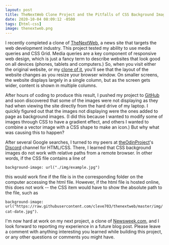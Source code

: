 ```yaml
---
layout: post
title: TheNextWeb Clone Project and the Pitfalls of CSS Background Images
date: 2020-10-04 08:09:12 -0500
tags: [html-css]
image: thenextweb.png
---
```

I recently completed a clone of [TheNextWeb](http://thenextweb.com), a news site that targets the web development industry. This project tested my ability to use media queries and CSS Grid. Media queries are a key component of responsive web design, which is just a fancy term to describe websites that look good on all devices (phones, tablets and computers.) So, when you visit either the original website, or my [clone of it](https://codingcop.com/thenextweb/), you'll see that the layout of the website changes as you resize your browser window. On smaller screens, the website displays largely in a single column, but as the screen gets wider, content is shown in multiple columns.

After hours of coding to produce this result, I pushed my project to [GitHub](https://github.com/cleve703/thenextweb) and soon discovered that some of the images were not displaying as they had when viewing the site directly from the hard drive of my laptop. I quickly figured out that the images not displaying were the ones added to page as background images. (I did this because I wanted to modify some of images through CSS to have a gradient effect, and others I wanted to combine a vector image with a CSS shape to make an icon.) But why what was causing this to happen?

After several Google searches, I turned to my peers at [theOdinProject](https://theodinproject.com)'s [Discord](https://discord.com) channel for HTML/CSS. There, I learned that CSS background images do not work with relative paths from a remote browser. In other words, if the CSS file contains a line of 

```background-image: url("./img/example.jpg")```

 this would work fine if the file is in the corresponding folder on the computer accessing the html file. However, if the html file is hosted online, this does not work -- the CSS item would have to show the absolute path to the file, such as
 
  ```background-image: url("https://raw.githubusercontent.com/cleve703/thenextweb/master/img/cat-date.jpg")```.

I'm now hard at work on my next project, a clone of [Newsweek.com](https://newsweek.com), and I look forward to reporting my experience in a future blog post. Please leave a comment with anything interesting you learned while building this project, or any other questions or comments you might have.
